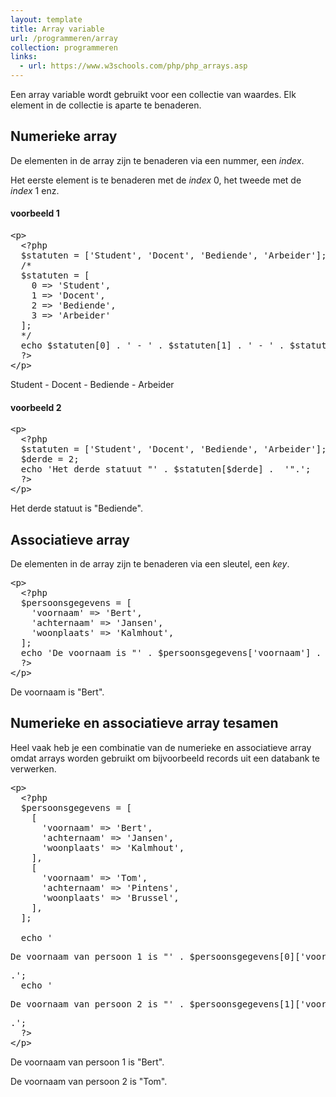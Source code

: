 ```yaml
---
layout: template
title: Array variable
url: /programmeren/array
collection: programmeren
links:
  - url: https://www.w3schools.com/php/php_arrays.asp
---
```

Een array variable wordt gebruikt voor een collectie van waardes. Elk element in de collectie is aparte te benaderen.

## Numerieke array

De elementen in de array zijn te benaderen via een nummer, een <em>index</em>.

Het eerste element is te benaderen met de <em>index</em> 0, het tweede met de <em>index</em> 1 enz.

#### voorbeeld 1
<pre data-enlighter-theme="beyond" data-enlighter-language="php">
&lt;p&gt;
  &lt;?php 
  $statuten = ['Student', 'Docent', 'Bediende', 'Arbeider'];
  /*
  $statuten = [
    0 => 'Student', 
    1 => 'Docent', 
    2 => 'Bediende', 
    3 => 'Arbeider'
  ];
  */
  echo $statuten[0] . ' - ' . $statuten[1] . ' - ' . $statuten[2] . ' - ' . $statuten[3];
  ?&gt;
&lt;/p&gt;
</pre>

<div class="shadow result">
<p>Student - Docent - Bediende - Arbeider</p>
</div>

#### voorbeeld 2
<pre data-enlighter-theme="beyond" data-enlighter-language="php">
&lt;p&gt;
  &lt;?php 
  $statuten = ['Student', 'Docent', 'Bediende', 'Arbeider'];
  $derde = 2;
  echo 'Het derde statuut "' . $statuten[$derde] .  '".';
  ?&gt;
&lt;/p&gt;
</pre>

<div class="shadow result">
<p>Het derde statuut is "Bediende".</p>
</div>

## Associatieve array

De elementen in de array zijn te benaderen via een sleutel, een <em>key</em>.

<pre data-enlighter-theme="beyond" data-enlighter-language="php">
&lt;p&gt;
  &lt;?php 
  $persoonsgegevens = [
    'voornaam' => 'Bert', 
    'achternaam' => 'Jansen',
    'woonplaats' => 'Kalmhout',
  ];
  echo 'De voornaam is "' . $persoonsgegevens['voornaam'] .  '".';
  ?&gt;
&lt;/p&gt;
</pre>

<div class="shadow result">
<p>De voornaam is "Bert".</p>
</div>

## Numerieke en associatieve array tesamen

Heel vaak heb je een combinatie van de numerieke en associatieve array omdat arrays worden gebruikt om bijvoorbeeld records uit een databank te verwerken.

<pre data-enlighter-theme="beyond" data-enlighter-language="php">
&lt;p&gt;
  &lt;?php 
  $persoonsgegevens = [
    [
      'voornaam' => 'Bert', 
      'achternaam' => 'Jansen',
      'woonplaats' => 'Kalmhout',
    ],
    [
      'voornaam' => 'Tom', 
      'achternaam' => 'Pintens',
      'woonplaats' => 'Brussel',
    ],
  ];
  
  echo '<p>De voornaam van persoon 1 is "' . $persoonsgegevens[0]['voornaam'] .  '"</p>.';
  echo '<p>De voornaam van persoon 2 is "' . $persoonsgegevens[1]['voornaam'] .  '"</p>.';
  ?&gt;
&lt;/p&gt;
</pre>

<div class="shadow result">
<p>De voornaam van persoon 1 is "Bert".</p>
<p>De voornaam van persoon 2 is "Tom".</p>
</div>

